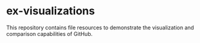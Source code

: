 ex-visualizations
========

This repository contains file resources to demonstrate the visualization and comparison capabilities of GitHub.
